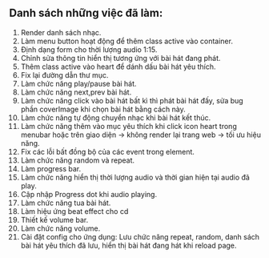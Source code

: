 ## Danh sách những việc đã làm:

1. Render danh sách nhạc.
2. Làm menu button hoạt động để thêm class active vào container.
3. Định dạng form cho thời lượng audio 1:15.
4. Chỉnh sửa thông tin hiển thị tương ứng với bài hát đang phát.
5. Thêm class active vào heart để dánh dấu bài hát yêu thích.
6. Fix lại đường dẫn thư mục.
7. Làm chức năng play/pause bài hát.
8. Làm chức năng next,prev bài hát.
9. Làm chức năng click vào bài hát bất kì thì phát bài hát đấy, sửa bug phần coverImage khi chọn bài hát bằng cách này.
10. Làm chức năng tự động chuyển nhạc khi bài hát kết thúc.
11. Làm chức năng thêm vào mục yêu thích khi click icon heart trong menubar hoặc trên giao diện -> không render lại trang web -> tối ưu hiệu năng.
12. Fix các lỗi bất đồng bộ của các event trong element.
13. Làm chức năng random và repeat.
14. Làm progress bar.
15. Làm chức năng hiển thị thời lượng audio và thời gian hiện tại audio đã play.
16. Cập nhập Progress dot khi audio playing.
17. Làm chức năng tua bài hát.
18. Làm hiệu ứng beat effect cho cd
19. Thiết kế volume bar.
20. Làm chức năng volume.
21. Cài đặt config cho ứng dụng: Lưu chức năng repeat, random, danh sách bài hát yêu thích đã lưu, hiển thị bài hát đang hát khi reload page.
